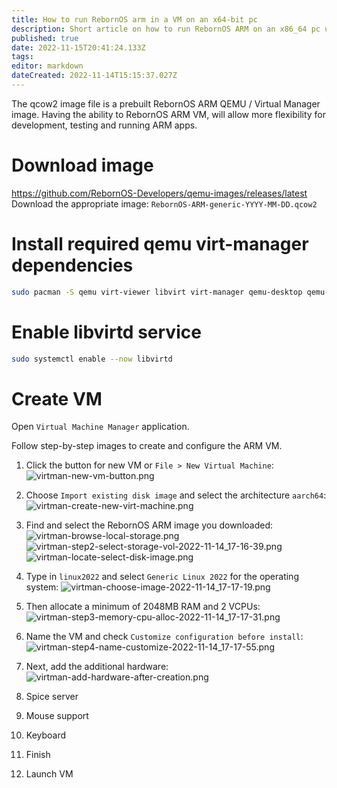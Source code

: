 ```yaml
---
title: How to run RebornOS arm in a VM on an x64-bit pc
description: Short article on how to run RebornOS ARM on an x86_64 pc using QEMU 
published: true
date: 2022-11-15T20:41:24.133Z
tags: 
editor: markdown
dateCreated: 2022-11-14T15:15:37.027Z
---
```


The qcow2 image file is a prebuilt RebornOS ARM QEMU / Virtual Manager image.  Having the ability to RebornOS ARM VM, will allow more flexibility for development, testing and running ARM apps.

# Download image
https://github.com/RebornOS-Developers/qemu-images/releases/latest
Download the appropriate image: `RebornOS-ARM-generic-YYYY-MM-DD.qcow2`
# Install required qemu virt-manager dependencies
```sh
sudo pacman -S qemu virt-viewer libvirt virt-manager qemu-desktop qemu-system-aarch64 edk2-armvirt
```
# Enable libvirtd service
```sh
sudo systemctl enable --now libvirtd
```
# Create VM
Open `Virtual Machine Manager` application.

Follow step-by-step images to create and configure the ARM VM.

1. Click the button for new VM or `File > New Virtual Machine`:
![virtman-new-vm-button.png](/how-to/run-rebornos-arm/virtman-new-vm-button.png)
1. Choose `Import existing disk image` and select the architecture `aarch64`:
![virtman-create-new-virt-machine.png](/how-to/run-rebornos-arm/virtman-create-new-virt-machine.png)

1. Find and select the RebornOS ARM image you downloaded:
![virtman-browse-local-storage.png](/how-to/run-rebornos-arm/virtman-browse-local-storage.png)
![virtman-step2-select-storage-vol-2022-11-14_17-16-39.png](/how-to/run-rebornos-arm/virtman-step2-select-storage-vol-2022-11-14_17-16-39.png)
![virtman-locate-select-disk-image.png](/how-to/run-rebornos-arm/virtman-locate-select-disk-image.png)
1. Type in `linux2022` and select `Generic Linux 2022` for the operating system:
![virtman-choose-image-2022-11-14_17-17-19.png](/how-to/run-rebornos-arm/virtman-choose-image-2022-11-14_17-17-19.png)
1. Then allocate a minimum of 2048MB RAM and 2 VCPUs:
![virtman-step3-memory-cpu-alloc-2022-11-14_17-17-31.png](/how-to/run-rebornos-arm/virtman-step3-memory-cpu-alloc-2022-11-14_17-17-31.png)
1. Name the VM and check `Customize configuration before install`:
![virtman-step4-name-customize-2022-11-14_17-17-55.png](/how-to/run-rebornos-arm/virtman-step4-name-customize-2022-11-14_17-17-55.png)
1. Next, add the additional hardware:
![virtman-add-hardware-after-creation.png](/how-to/run-rebornos-arm/virtman-add-hardware-after-creation.png)
1. Spice server

1. Mouse support
1. Keyboard
1. Finish
1. Launch VM

